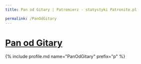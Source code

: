```yaml
---
title: Pan od Gitary | Patromierz - statystyki Patronite.pl

permalink: /PanOdGitary
---
```


# [Pan od Gitary](https://patronite.pl/PanOdGitary)

{% include profile.md name="PanOdGitary" prefix="p" %}
